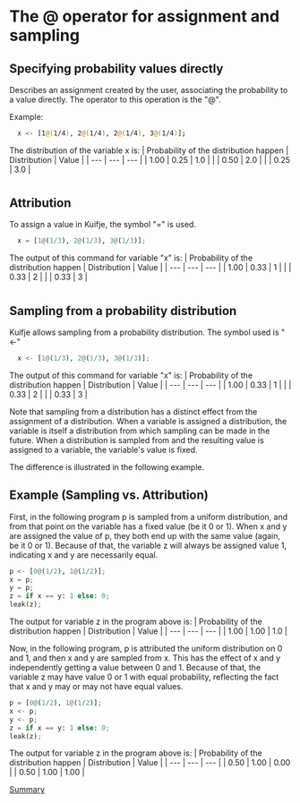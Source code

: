 # The @ operator for assignment and sampling

## Specifying probability values directly

Describes an assignment created by the user, associating
the probability to a value directly. The operator to
this operation is the "@".

Example:
```sh
  x <- [1@(1/4), 2@(1/4), 2@(1/4), 3@(1/4)];
```

The distribution of the variable x is:
| Probability of the distribution happen | Distribution | Value | 
| --- | --- | --- |
| 1.00 | 0.25 | 1.0 |
| | 0.50 | 2.0 |
| | 0.25 | 3.0 |

#

## Attribution

To assign a value in Kuifje, the symbol "=" is used.

```python
  x = [1@(1/3), 2@(1/3), 3@(1/3)];
```

The output of this command for variable "x" is:
| Probability of the distribution happen | Distribution | Value | 
| --- | --- | --- |
| 1.00 | 0.33 | 1 |
| | 0.33 | 2 |
| | 0.33 | 3 |

#

## Sampling from a probability distribution

Kuifje allows sampling from a probability distribution. The symbol used is "<-"

```python
  x <- [1@(1/3), 2@(1/3), 3@(1/3)];
```

The output of this command for variable "x" is:
| Probability of the distribution happen | Distribution | Value | 
| --- | --- | --- |
| 1.00 | 0.33 | 1 |
| | 0.33 | 2 |
| | 0.33 | 3 |

Note that sampling from a distribution has a distinct effect from the assignment of a distribution.
When a variable is assigned a distribution, the variable is itself a distribution from which sampling can be made in the future.
When a distribution is sampled from and the resulting value is assigned to a variable, the variable's value is fixed.

The difference is illustrated in the following example.

## Example (Sampling vs. Attribution)

First, in the following program p is sampled from a uniform distribution, and from that point on the variable has a fixed value (be it 0 or 1). When x and y are assigned the value of p, they both end up with the same value (again, be it 0 or 1). Because of that, the variable z will always be assigned value 1, indicating x and y are necessarily equal.

```python
p <- [0@(1/2), 1@(1/2)];
x = p;
y = p;
z = if x == y: 1 else: 0;
leak(z);
```

The output for variable z in the program above is:
| Probability of the distribution happen | Distribution | Value | 
| --- | --- | --- |
| 1.00 | 1.00 | 1.0 |

Now, in the following program, p is attributed the uniform distribution on 0 and 1, and then x and y are sampled from x. This has the effect of x and y independently getting a value between 0 and 1.  Because of that, the variable z may have value 0 or 1 with equal probability, reflecting the fact that x and y may or may not have equal values.

```python
p = [0@(1/2), 1@(1/2)];
x <- p;
y <- p;
z = if x == y: 1 else: 0;
leak(z);
```

The output for variable z in the program above is:
| Probability of the distribution happen | Distribution | Value | 
| --- | --- | --- |
| 0.50 | 1.00 | 0.00 |
| 0.50 | 1.00 | 1.00 |


[Summary](https://github.com/gleisonsdm/Kuifje-Documentation)
